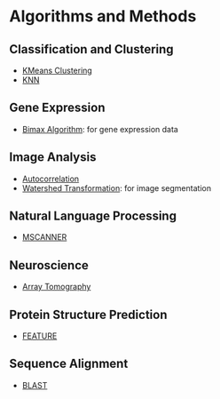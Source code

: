 # Algorithms and Methods

## Classification and Clustering
 - [KMeans Clustering](http://mathworld.wolfram.com/K-MeansClusteringAlgorithm.html)
 - [KNN](http://en.wikipedia.org/wiki/K-nearest_neighbor_algorithm) 

## Gene Expression
 - [Bimax Algorithm](http://bioinformatics.oxfordjournals.org/content/22/9/1122.full): for gene expression data

## Image Analysis
 - [Autocorrelation](http://mathworld.wolfram.com/Autocorrelation.html)
 - [Watershed Transformation](http://cmm.ensmp.fr/~beucher/wtshed.html): for image segmentation 

## Natural Language Processing
 - [MSCANNER](http://mscanner.stanford.edu/)

## Neuroscience
 - [Array Tomography](http://smithlab.stanford.edu/Smithlab/Array_Tomography.html)

## Protein Structure Prediction
 - [FEATURE](http://feature.stanford.edu/)

## Sequence Alignment
 - [BLAST](http://blast.ncbi.nlm.nih.gov/Blast.cgi?CMD=Web&PAGE_TYPE=BlastHome)
